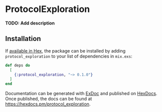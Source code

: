# ProtocolExploration

**TODO: Add description**

## Installation

If [available in Hex](https://hex.pm/docs/publish), the package can be installed
by adding `protocol_exploration` to your list of dependencies in `mix.exs`:

```elixir
def deps do
  [
    {:protocol_exploration, "~> 0.1.0"}
  ]
end
```

Documentation can be generated with [ExDoc](https://github.com/elixir-lang/ex_doc)
and published on [HexDocs](https://hexdocs.pm). Once published, the docs can
be found at <https://hexdocs.pm/protocol_exploration>.

